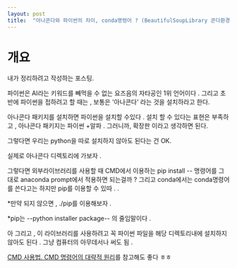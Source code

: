```yaml
---
layout: post
title:  "아나콘다와 파이썬의 차이, conda명령어 ? (BeautifulSoupLibrary 콘다환경에서 설치해보기)"
---
```



# 개요
내가 정리하려고 작성하는 포스팅. 

파이썬은 AI라는 키워드를 빼먹을 수 없는 요즈음의 자타공인 1위 언어이다 . 
그리고 초반에 파이썬을 접하려고 할 때는 , 보통은 '아나콘다' 라는 것을 설치하라고 한다. 

아나콘다 패키지를 설치하면 파이썬을 설치할 수있다 . 설치 할 수 있다는 표현은 부족하고 , 
아나콘다 패키지는 파이썬 +알파 . 그러니까, 확장판 이라고 생각하면 된다. 

그렇다면 우리는 python을 따로 설치하지 않아도 된다는 건 OK. 

실제로 아나콘다 디렉토리에 가보자 . 


그렇다면 외부라이브러리를 사용할 때 CMD에서 이용하는 pip install -- 명령어를 그대로 
anaconda prompt에서 적용하면 되는걸까 ? 
그리고 conda에서는 conda명령어를 쓴다고는 하지만 pip를 이용할 수 있따 . .

*만약 되지 않으면 , ./pip를 이용해보자 . 


*pip는 --python installer package-- 의 줄임말이다 . 

아 그리고  , 이 라이브러리를 사용하려고 꼭 파이썬 파일을 해당 디렉토리내에 설치하지 않아도 된다 . 
그냥 컴퓨터의 아무데서나 써도 됨 . 





 [CMD 사용법. CMD 명령어의 대략적 원리](https://gpdbs9409.github.io/third/)를 참고해도 좋다 ㅎㅎ

